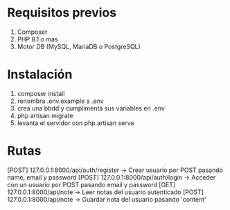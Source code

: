 # Requisitos previos
1. Composer
2. PHP 8.1 o más
3. Motor DB (MySQL, MariaDB o PostgreSQL)

# Instalación

1. composer install
2. renombra .env.example a .env
3. crea una bbdd y cumplimenta sus variables en .env
4. php artisan migrate
5. levanta el servidor con php artisan serve

# Rutas

[POST] 127.0.0.1:8000/api/auth/register    -> Crear usuario por POST pasando name, email y password
[POST] 127.0.0.1:8000/api/auth/login    -> Acceder con un usuario por POST pasando email y password
[GET] 127.0.0.1:8000/api/note          -> Leer notas del usuario autenticado
[POST] 127.0.0.1:8000/api/note          -> Guardar nota del usuario pasando 'content'

